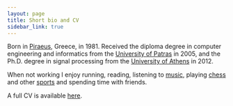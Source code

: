 ```yaml
---
layout: page
title: Short bio and CV
sidebar_link: true
---
```


Born in [Piraeus](http://www.youtube.com/watch?v=YCFXGanTx4A "link"), Greece, in 1981. Received the diploma degree in computer engineering and informatics from the [University of Patras](https://www.ceid.upatras.gr/en "link") in 2005, and the Ph.D. degree in signal processing from the [University of Athens](https://www.ceid.upatras.gr/en "link") in 2012.

When not working I enjoy running, reading, listening to [music](http://www.youtube.com/watch?v=Vxvavq7cT3s "link"), playing [chess](http://www.youtube.com/watch?v=wPm9k6ul9EI "link") and other [sports](http://www.youtube.com/watch?v=riR_SyhvB6s "link") and spending time with friends.

A full CV is available [here](http://goo.gl/zFmKFr "cv").

